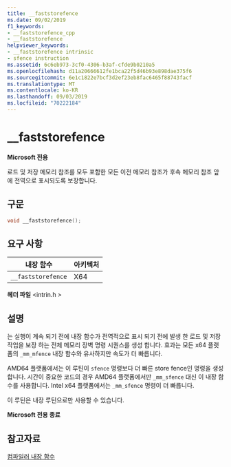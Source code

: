 ```yaml
---
title: __faststorefence
ms.date: 09/02/2019
f1_keywords:
- __faststorefence_cpp
- __faststorefence
helpviewer_keywords:
- __faststorefence intrinsic
- sfence instruction
ms.assetid: 6c6eb973-3cf0-4306-b3af-cfde9b0210a5
ms.openlocfilehash: d11a20666612fe1bca22f5d46b93e898dae375f6
ms.sourcegitcommit: 6e1c1822e7bcf3d2ef23eb8fac6465f88743facf
ms.translationtype: MT
ms.contentlocale: ko-KR
ms.lasthandoff: 09/03/2019
ms.locfileid: "70222184"
---
```

# <a name="__faststorefence"></a>__faststorefence

**Microsoft 전용**

로드 및 저장 메모리 참조를 모두 포함한 모든 이전 메모리 참조가 후속 메모리 참조 앞에 전역으로 표시되도록 보장합니다.

## <a name="syntax"></a>구문

```C
void __faststorefence();
```

## <a name="requirements"></a>요구 사항

|내장 함수|아키텍처|
|---------------|------------------|
|`__faststorefence`|X64|

**헤더 파일** \<intrin.h >

## <a name="remarks"></a>설명

는 실행이 계속 되기 전에 내장 함수가 전역적으로 표시 되기 전에 발생 한 로드 및 저장 작업을 보장 하는 전체 메모리 장벽 명령 시퀀스를 생성 합니다. 효과는 모든 x64 플랫폼의 `_mm_mfence` 내장 함수와 유사하지만 속도가 더 빠릅니다.

AMD64 플랫폼에서는 이 루틴이 `sfence` 명령보다 더 빠른 store fence인 명령을 생성합니다. 시간이 중요한 코드의 경우 AMD64 플랫폼에서만 `_mm_sfence` 대신 이 내장 함수를 사용합니다. Intel x64 플랫폼에서는 `_mm_sfence` 명령이 더 빠릅니다.

이 루틴은 내장 루틴으로만 사용할 수 있습니다.

**Microsoft 전용 종료**

## <a name="see-also"></a>참고자료

[컴파일러 내장 함수](../intrinsics/compiler-intrinsics.md)

